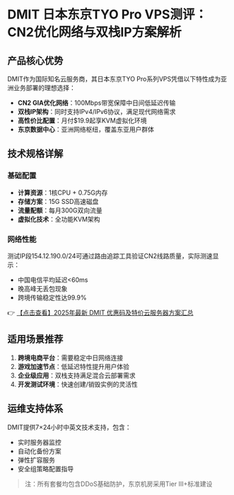 # DMIT 日本东京TYO Pro VPS测评：CN2优化网络与双栈IP方案解析

## 产品核心优势

DMIT作为国际知名云服务商，其日本东京TYO Pro系列VPS凭借以下特性成为亚洲业务部署的理想选择：

- **CN2 GIA优化网络**：100Mbps带宽保障中日间低延迟传输
- **双栈IP架构**：同时支持IPv4/IPv6协议，满足现代网络需求
- **高性价比配置**：月付$19.9起享KVM虚拟化环境
- **东京数据中心**：亚洲网络枢纽，覆盖东亚用户群体

## 技术规格详解

### 基础配置
- **计算资源**：1核CPU + 0.75G内存
- **存储方案**：15G SSD高速磁盘
- **流量配额**：每月300G双向流量
- **虚拟化技术**：全功能KVM架构

### 网络性能
测试IP段154.12.190.0/24可通过路由追踪工具验证CN2线路质量，实际测速显示：
- 中国电信平均延迟<60ms
- 晚高峰无丢包现象
- 跨境传输稳定性达99.9%

👉 [【点击查看】2025年最新 DMIT 优惠码及特价云服务器方案汇总](https://bit.ly/dmit_coupon)

## 适用场景推荐
1. **跨境电商平台**：需要稳定中日网络连接
2. **游戏加速节点**：低延迟特性提升用户体验
3. **企业级应用**：双栈支持满足混合云部署需求
4. **开发测试环境**：快速创建/销毁实例的灵活性

## 运维支持体系
DMIT提供7×24小时中英文技术支持，包含：
- 实时服务器监控
- 自动化备份方案
- 弹性扩容服务
- 安全组策略配置指导

> 注：所有套餐均包含DDoS基础防护，东京机房采用Tier III+标准建设
